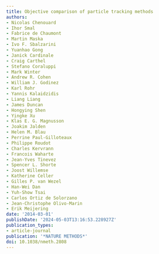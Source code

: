 ```yaml
---
title: Objective comparison of particle tracking methods
authors:
- Nicolas Chenouard
- Ihor Smal
- Fabrice de Chaumont
- Martin Maska
- Ivo F. Sbalzarini
- Yuanhao Gong
- Janick Cardinale
- Craig Carthel
- Stefano Coraluppi
- Mark Winter
- Andrew R. Cohen
- William J. Godinez
- Karl Rohr
- Yannis Kalaidzidis
- Liang Liang
- James Duncan
- Hongying Shen
- Yingke Xu
- Klas E. G. Magnusson
- Joakim Jalden
- Helen M. Blau
- Perrine Paul-Gilloteaux
- Philippe Roudot
- Charles Kervrann
- Francois Waharte
- Jean-Yves Tinevez
- Spencer L. Shorte
- Joost Willemse
- Katherine Celler
- Gilles P. van Wezel
- Han-Wei Dan
- Yuh-Show Tsai
- Carlos Ortiz de Solorzano
- Jean-Christophe Olivo-Marin
- Erik Meijering
date: '2014-03-01'
publishDate: '2024-05-03T13:16:53.228927Z'
publication_types:
- article-journal
publication: '*NATURE METHODS*'
doi: 10.1038/nmeth.2808
---
```


